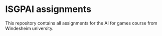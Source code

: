 # ISGPAI assignments
This repository contains all assignments for the AI for games course from
Windesheim university.
